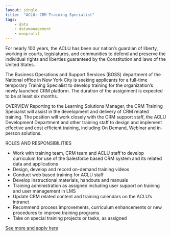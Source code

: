 ```yaml
---
layout: single
title:  "ACLU: CRM Training Specialist"
tags: 
    - data
    - datamanagement
    - nonprofit
---
```


For nearly 100 years, the ACLU has been our nation’s guardian of liberty, working in courts, legislatures, and communities to defend and preserve the individual rights and liberties guaranteed by the Constitution and laws of the United States.

The Business Operations and Support Services (BOSS) department of the National office in New York City is seeking applicants for a full-time temporary Training Specialist to develop training for the organization’s newly launched CRM platform.  The duration of the assignment is expected to be at least six months.

OVERVIEW
Reporting to the Learning Solutions Manager, the CRM Training Specialist will assist in the development and delivery of CRM related training. The position will work closely with the CRM support staff, the ACLU Development Department and other training staff to design and implement effective and cost efficient training, including On Demand, Webinar and in-person solutions. 

ROLES AND RESPONSIBILITIES
* Work with training team, CRM team and ACLU staff to develop curriculum for use of the Salesforce based CRM system and its related data and applications
* Design, develop and record on-demand training videos
* Conduct web based training for ACLU staff
* Develop instructional materials, handouts and manuals 
* Training administration as assigned including user support on training and user management in LMS
* Update CRM related content and training calendars on the ACLU’s intranet
* Recommend process improvements, curriculum enhancements or new procedures to improve training programs
* Take on special training projects or tasks, as assigned

[See more and apply here](https://www.aclu.org/careers/crm-training-specialist-business-operations-and-support-services-boss-department-ny)
